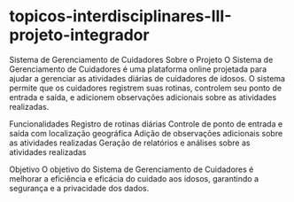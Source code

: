 # topicos-interdisciplinares-III-projeto-integrador

Sistema de Gerenciamento de Cuidadores
Sobre o Projeto
O Sistema de Gerenciamento de Cuidadores é uma plataforma online projetada para ajudar a gerenciar as atividades diárias de cuidadores de idosos. O sistema permite que os cuidadores registrem suas rotinas, controlem seu ponto de entrada e saída, e adicionem observações adicionais sobre as atividades realizadas.

Funcionalidades
Registro de rotinas diárias
Controle de ponto de entrada e saída com localização geográfica
Adição de observações adicionais sobre as atividades realizadas
Geração de relatórios e análises sobre as atividades realizadas

Objetivo
O objetivo do Sistema de Gerenciamento de Cuidadores é melhorar a eficiência e eficácia do cuidado aos idosos, garantindo a segurança e a privacidade dos dados.
